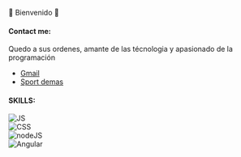 🌱 Bienvenido 👋

<!--
**Raprt08/raprt08** is a ✨ _special_ ✨ repository because its `README.md` (this file) appears on your GitHub profile.

Here are some ideas to get you started:

- 🔭 I’m currently working on ...
- 🌱 I’m currently learning ...
- 👯 I’m looking to collaborate on ...
- 🤔 I’m looking for help with ...
- 💬 Ask me about ...
- 📫 How to reach me: ...
- 😄 Pronouns: ...
- ⚡ Fun fact: ...
-->
#### Contact me:

  Quedo a sus ordenes, amante de las técnologia y apasionado de la programación

- [Gmail](https://gmail.com.mx)
- [Sport demas](https://google.com.mx)

#### SKILLS:

![JS](https://img.shields.io/badge/JavaScrpt-0095D5?style=for-the-badge&logo=appveyor&query=<//data/subdata>&color=CDF322&labelColor=101010)</br>
![CSS](https://img.shields.io/badge/CSS-0095D5?style=for-the-badge&logo=appveyor&query=<//data/subdata>&color=25E4F1&labelColor=101010)</br>
![nodeJS](https://img.shields.io/badge/NodeJS-0095D5?style=for-the-badge&logo=appveyor&query=<//data/subdata>&color=F1AA25=white&labelColor=101010)</br>
![Angular](https://img.shields.io/badge/Angular-0095D5?style=for-the-badge&logo=appveyor&query=<//data/subdata>&color=FF5733=white&labelColor=101010)

